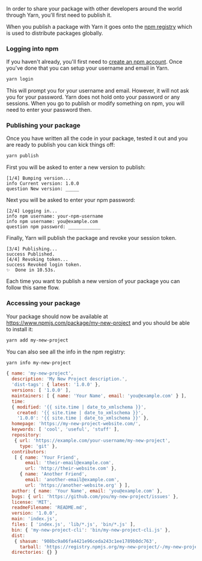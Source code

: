 
In order to share your package with other developers around the world through
Yarn, you'll first need to publish it.

When you publish a package with Yarn it goes onto the
[npm registry](https://www.npmjs.com/) which is used to distribute packages
globally.

### Logging into npm <a class="toc" id="toc-logging-into-npm" href="#toc-logging-into-npm"></a>

If you haven't already, you'll first need to
[create an npm account](https://www.npmjs.com/signup). Once you've done that
you can setup your username and email in Yarn.

```sh
yarn login
```

This will prompt you for your username and email. However, it will not ask you
for your password. Yarn does not hold onto your password or any sessions. When
you go to publish or modify something on npm, you will need to enter your
password then.

### Publishing your package <a class="toc" id="toc-publishing-your-package" href="#toc-publishing-your-package"></a>

Once you have written all the code in your package, tested it out and you are
ready to publish you can kick things off:

```sh
yarn publish
```

First you will be asked to enter a new version to publish:

```
[1/4] Bumping version...
info Current version: 1.0.0
question New version: _____
```

Next you will be asked to enter your npm password:

```
[2/4] Logging in...
info npm username: your-npm-username
info npm username: you@example.com
question npm password: ____________
```

Finally, Yarn will publish the package and revoke your session token.

```
[3/4] Publishing...
success Published.
[4/4] Revoking token...
success Revoked login token.
✨  Done in 10.53s.
```

Each time you want to publish a new version of your package you can follow this
same flow.

### Accessing your package <a class="toc" id="toc-accessing-your-package" href="#toc-accessing-your-package"></a>

Your package should now be available at
https://www.npmjs.com/package/my-new-project and you should be able to install
it:

```sh
yarn add my-new-project
```

You can also see all the info in the npm registry:

```sh
yarn info my-new-project
```

```js
{ name: 'my-new-project',
  description: 'My New Project description.',
  'dist-tags': { latest: '1.0.0' },
  versions: [ '1.0.0' ],
  maintainers: [ { name: 'Your Name', email: 'you@example.com' } ],
  time:
  { modified: '{{ site.time | date_to_xmlschema }}',
    created: '{{ site.time | date_to_xmlschema }}',
    '1.0.0': '{{ site.time | date_to_xmlschema }}' },
  homepage: 'https://my-new-project-website.com/',
  keywords: [ 'cool', 'useful', 'stuff' ],
  repository:
   { url: 'https://example.com/your-username/my-new-project',
     type: 'git' },
  contributors:
   [ { name: 'Your Friend',
       email: 'their-email@example.com',
       url: 'http://their-website.com' },
     { name: 'Another Friend',
       email: 'another-email@example.com',
       url: 'https://another-website.org' } ],
  author: { name: 'Your Name', email: 'you@example.com' },
  bugs: { url: 'https://github.com/you/my-new-project/issues' },
  license: 'MIT',
  readmeFilename: 'README.md',
  version: '1.0.0',
  main: 'index.js',
  files: [ 'index.js', 'lib/*.js', 'bin/*.js' ],
  bin: { 'my-new-project-cli': 'bin/my-new-project-cli.js' },
  dist:
   { shasum: '908bc9a06fa4421e96ceda243c1ee1789b0dc763',
     tarball: 'https://registry.npmjs.org/my-new-project/-/my-new-project-1.0.0.tgz' },
  directories: {} }
```